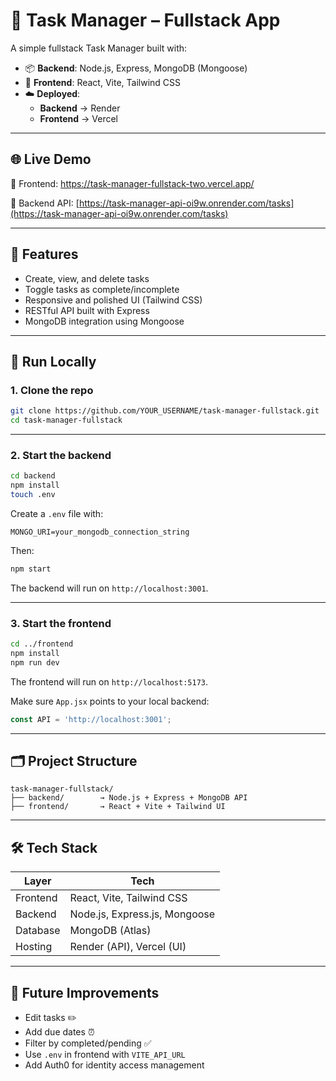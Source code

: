 # 🧠 Task Manager – Fullstack App

A simple fullstack Task Manager built with:

- 📦 **Backend**: Node.js, Express, MongoDB (Mongoose)
- 🎨 **Frontend**: React, Vite, Tailwind CSS
- ☁️ **Deployed**:
  - **Backend** → Render
  - **Frontend** → Vercel

---

## 🌐 Live Demo

🔗 Frontend: https://task-manager-fullstack-two.vercel.app/

🔗 Backend API: [https://task-manager-api-oi9w.onrender.com/tasks](https://task-manager-api-oi9w.onrender.com/tasks)

---

## 🧱 Features

- Create, view, and delete tasks
- Toggle tasks as complete/incomplete
- Responsive and polished UI (Tailwind CSS)
- RESTful API built with Express
- MongoDB integration using Mongoose

---

## 🧪 Run Locally

### 1. Clone the repo

```bash
git clone https://github.com/YOUR_USERNAME/task-manager-fullstack.git
cd task-manager-fullstack
```
---

### 2. Start the backend

```bash
cd backend
npm install
touch .env
```

Create a `.env` file with:

```env
MONGO_URI=your_mongodb_connection_string
```

Then:

```bash
npm start
```

The backend will run on `http://localhost:3001`.

---

### 3. Start the frontend

```bash
cd ../frontend
npm install
npm run dev
```

The frontend will run on `http://localhost:5173`.

Make sure `App.jsx` points to your local backend:

```js
const API = 'http://localhost:3001';
```

---

## 🗂️ Project Structure

```
task-manager-fullstack/
├── backend/        → Node.js + Express + MongoDB API
├── frontend/       → React + Vite + Tailwind UI
```

---

## 🛠️ Tech Stack

| Layer     | Tech                                  |
|-----------|---------------------------------------|
| Frontend  | React, Vite, Tailwind CSS             |
| Backend   | Node.js, Express.js, Mongoose         |
| Database  | MongoDB (Atlas)                       |
| Hosting   | Render (API), Vercel (UI)             |

---


## 🚀 Future Improvements

- Edit tasks ✏️
- Add due dates ⏰
- Filter by completed/pending ✅
- Use `.env` in frontend with `VITE_API_URL`
- Add Auth0 for identity access management
